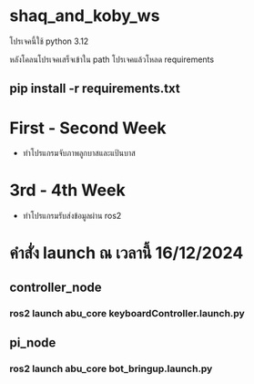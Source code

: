 # shaq_and_koby_ws

โปรเจคนี้ใช้ python 3.12

หลังโคลนโปรเจคเสร็จเข้าใน path โปรเจคแล้วโหลด requirements
## pip install -r requirements.txt

# First - Second Week 
- ทำโปรแกรมจับภาพลูกบาสและแป้นบาส

# 3rd - 4th Week 
- ทำโปรแกรมรับส่งข้อมูลผ่าน ros2 

# คำสั่ง launch ณ เวลานี้ 16/12/2024
## controller_node
### ros2 launch abu_core keyboardController.launch.py
## pi_node
### ros2 launch abu_core bot_bringup.launch.py
